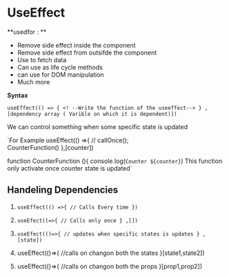 
# UseEffect

**usedfor  : **

- Remove side effect inside the component
- Remove side effect from outsifde the component
- Use to fetch data 
- Can use as life cycle methods
- can use for DOM manipulation
- Much more


**Syntax**

`useEffect(() => {
    <! --Write the function of the useeffect-->
 } , [dependency array ( Varible on which it is dependent)])`



 We can control something when some specific state is updated

 `For Example
 useEffect(() =>{
    // callOnce();\
    CounterFunction()
  },[counter])

  function CounterFunction (){
    console.log(`Counter ${counter}`)
    This function only activate once counter state is updated`



## Handeling Dependencies

1. `useEffect(() =>{
    // Calls Every time
  })`

2. `useEfect((=>{
   // Calls only once
    } ,[])`  

3. `useEfect(()=>{
    // updates when specific states is updates
  } ,[state])`

4. useEffect(()=>{
    //calls on changon both the states
    }[state1,state2])
5. useEffect(()=>{
    //calls on changon both the props
    }[prop1,prop2])



## 